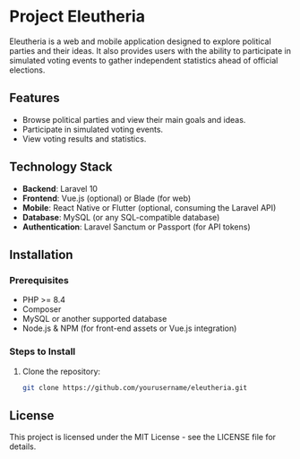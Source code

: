 # Project Eleutheria

Eleutheria is a web and mobile application designed to explore political parties and their ideas. It also provides users with the ability to participate in simulated voting events to gather independent statistics ahead of official elections.

## Features

- Browse political parties and view their main goals and ideas.
- Participate in simulated voting events.
- View voting results and statistics.

## Technology Stack

- **Backend**: Laravel 10
- **Frontend**: Vue.js (optional) or Blade (for web)
- **Mobile**: React Native or Flutter (optional, consuming the Laravel API)
- **Database**: MySQL (or any SQL-compatible database)
- **Authentication**: Laravel Sanctum or Passport (for API tokens)

## Installation

### Prerequisites

- PHP >= 8.4
- Composer
- MySQL or another supported database
- Node.js & NPM (for front-end assets or Vue.js integration)

### Steps to Install

1. Clone the repository:
   ```bash
   git clone https://github.com/yourusername/eleutheria.git

## License

This project is licensed under the MIT License - see the LICENSE file for details.
